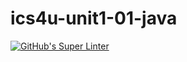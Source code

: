 # ics4u-unit1-01-java

[![GitHub's Super Linter](https://github.com/JacksonNaufal/ics4u-unit1-01-java/workflows/GitHub's%20Super%20Linter/badge.svg)](https://JacksonNaufal/ics4u-unit1-01-java/actions)
